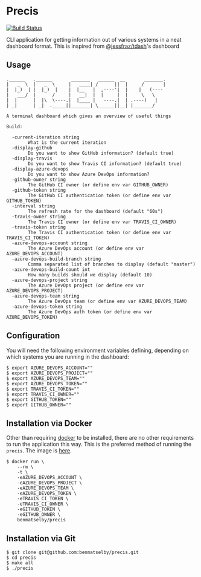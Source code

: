 # Precis

[![Build Status](https://travis-ci.org/benmatselby/precis.png?branch=master)](https://travis-ci.org/benmatselby/precis)

CLI application for getting information out of various systems in a neat dashboard format. This is inspired from [@jessfraz/tdash](https://github.com/jessfraz/tdash)'s dashboard

## Usage

```
.______   .______       _______   ______  __       _______.
|   _  \  |   _  \     |   ____| /      ||  |     /       |
|  |_)  | |  |_)  |    |  |__   |  ,----'|  |    |   (----
|   ___/  |      /     |   __|  |  |     |  |     \   \
|  |      |  |\  \----.|  |____ |   ----.|  | .----)   |
| _|      | _|  ._____||_______| \______||__| |_______/

A terminal dashboard which gives an overview of useful things

Build:

  -current-iteration string
        What is the current iteration
  -display-github
        Do you want to show GitHub information? (default true)
  -display-travis
        Do you want to show Travis CI information? (default true)
  -display-azure-devops
        Do you want to show Azure DevOps information?
  -github-owner string
        The GitHub CI owner (or define env var GITHUB_OWNER)
  -github-token string
        The GitHub CI authentication token (or define env var GITHUB_TOKEN)
  -interval string
        The refresh rate for the dashboard (default "60s")
  -travis-owner string
        The Travis CI owner (or define env var TRAVIS_CI_OWNER)
  -travis-token string
        The Travis CI authentication token (or define env var TRAVIS_CI_TOKEN)
  -azure-devops-account string
        The Azure DevOps account (or define env var AZURE_DEVOPS_ACCOUNT)
  -azure-devops-build-branch string
        Comma separated list of branches to display (default "master")
  -azure-devops-build-count int
        How many builds should we display (default 10)
  -azure-devops-project string
        The Azure DevOps project (or define env var AZURE_DEVOPS_PROJECT)
  -azure-devops-team string
        The Azure DevOps team (or define env var AZURE_DEVOPS_TEAM)
  -azure-devops-token string
        The Azure DevOps auth token (or define env var AZURE_DEVOPS_TOKEN)
```

## Configuration

You will need the following environment variables defining, depending on which systems you are running in the dashboard:

```
$ export AZURE_DEVOPS_ACCOUNT=""
$ export AZURE_DEVOPS_PROJECT=""
$ export AZURE_DEVOPS_TEAM=""
$ export AZURE_DEVOPS_TOKEN=""
$ export TRAVIS_CI_TOKEN=""
$ export TRAVIS_CI_OWNER=""
$ export GITHUB_TOKEN=""
$ export GITHUB_OWNER=""
```

## Installation via Docker

Other than requiring [docker](http://docker.com) to be installed, there are no other requirements to run the application this way. This is the preferred method of running the `precis`. The image is [here](https://hub.docker.com/r/benmatselby/precis/).

```
$ docker run \
    --rm \
    -t \
    -eAZURE_DEVOPS_ACCOUNT \
    -eAZURE_DEVOPS_PROJECT \
    -eAZURE_DEVOPS_TEAM \
    -eAZURE_DEVOPS_TOKEN \
    -eTRAVIS_CI_TOKEN \
    -eTRAVIS_CI_OWNER \
    -eGITHUB_TOKEN \
    -eGITHUB_OWNER \
    benmatselby/precis
```

## Installation via Git

```
$ git clone git@github.com:benmatselby/precis.git
$ cd precis
$ make all
$ ./precis
```
